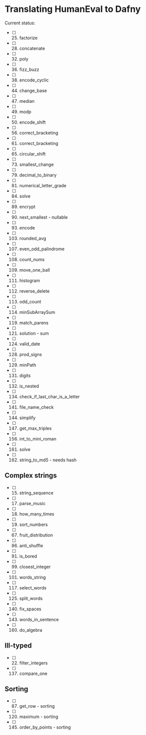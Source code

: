 # Translating HumanEval to Dafny

Current status:

- [ ] 25. factorize
- [ ] 28. concatenate
- [ ] 32. poly
- [ ] 36. fizz_buzz
- [ ] 38. encode_cyclic
- [ ] 44. change_base
- [ ] 47. median
- [ ] 49. modp
- [ ] 50. encode_shift
- [ ] 56. correct_bracketing
- [ ] 61. correct_bracketing
- [ ] 65. circular_shift
- [ ] 73. smallest_change
- [ ] 79. decimal_to_binary
- [ ] 81. numerical_letter_grade
- [ ] 84. solve
- [ ] 89. encrypt
- [ ] 90. next_smallest - nullable
- [ ] 93. encode
- [ ] 103. rounded_avg
- [ ] 107. even_odd_palindrome
- [ ] 108. count_nums
- [ ] 109. move_one_ball
- [ ] 111. histogram
- [ ] 112. reverse_delete
- [ ] 113. odd_count
- [ ] 114. minSubArraySum
- [ ] 119. match_parens
- [ ] 121. solution - sum
- [ ] 124. valid_date
- [ ] 128. prod_signs
- [ ] 129. minPath
- [ ] 131. digits
- [ ] 132. is_nested
- [ ] 134. check_if_last_char_is_a_letter
- [ ] 141. file_name_check
- [ ] 144. simplify
- [ ] 147. get_max_triples
- [ ] 156. int_to_mini_roman
- [ ] 161. solve
- [ ] 162. string_to_md5 - needs hash

## Complex strings
- [ ] 15. string_sequence
- [ ] 17. parse_music
- [ ] 18. how_many_times
- [ ] 19. sort_numbers
- [ ] 67. fruit_distribution
- [ ] 86. anti_shuffle
- [ ] 91. is_bored
- [ ] 99. closest_integer
- [ ] 101. words_string
- [ ] 117. select_words
- [ ] 125. split_words
- [ ] 140. fix_spaces
- [ ] 143. words_in_sentence
- [ ] 160. do_algebra

## Ill-typed
- [ ] 22. filter_integers
- [ ] 137. compare_one

## Sorting
- [ ] 87. get_row - sorting
- [ ] 120. maximum - sorting
- [ ] 145. order_by_points - sorting
